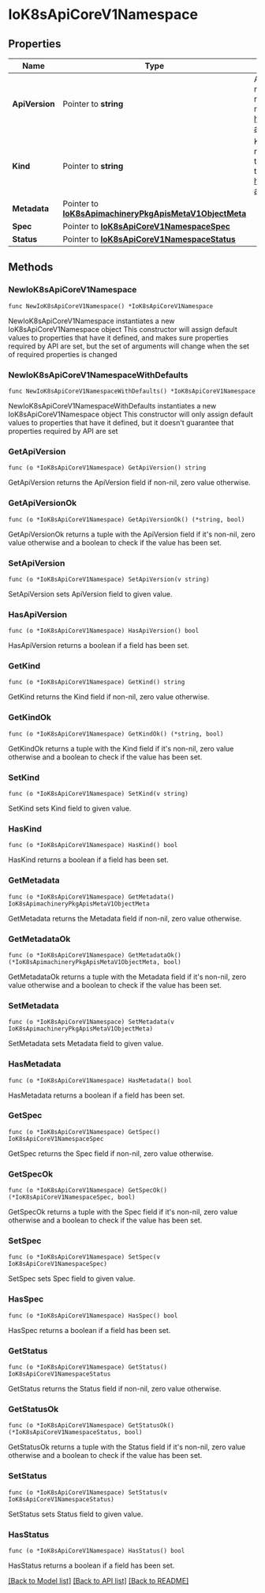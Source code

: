 # IoK8sApiCoreV1Namespace

## Properties

Name | Type | Description | Notes
------------ | ------------- | ------------- | -------------
**ApiVersion** | Pointer to **string** | APIVersion defines the versioned schema of this representation of an object. Servers should convert recognized schemas to the latest internal value, and may reject unrecognized values. More info: https://git.k8s.io/community/contributors/devel/sig-architecture/api-conventions.md#resources | [optional] 
**Kind** | Pointer to **string** | Kind is a string value representing the REST resource this object represents. Servers may infer this from the endpoint the client submits requests to. Cannot be updated. In CamelCase. More info: https://git.k8s.io/community/contributors/devel/sig-architecture/api-conventions.md#types-kinds | [optional] 
**Metadata** | Pointer to [**IoK8sApimachineryPkgApisMetaV1ObjectMeta**](IoK8sApimachineryPkgApisMetaV1ObjectMeta.md) |  | [optional] 
**Spec** | Pointer to [**IoK8sApiCoreV1NamespaceSpec**](IoK8sApiCoreV1NamespaceSpec.md) |  | [optional] 
**Status** | Pointer to [**IoK8sApiCoreV1NamespaceStatus**](IoK8sApiCoreV1NamespaceStatus.md) |  | [optional] 

## Methods

### NewIoK8sApiCoreV1Namespace

`func NewIoK8sApiCoreV1Namespace() *IoK8sApiCoreV1Namespace`

NewIoK8sApiCoreV1Namespace instantiates a new IoK8sApiCoreV1Namespace object
This constructor will assign default values to properties that have it defined,
and makes sure properties required by API are set, but the set of arguments
will change when the set of required properties is changed

### NewIoK8sApiCoreV1NamespaceWithDefaults

`func NewIoK8sApiCoreV1NamespaceWithDefaults() *IoK8sApiCoreV1Namespace`

NewIoK8sApiCoreV1NamespaceWithDefaults instantiates a new IoK8sApiCoreV1Namespace object
This constructor will only assign default values to properties that have it defined,
but it doesn't guarantee that properties required by API are set

### GetApiVersion

`func (o *IoK8sApiCoreV1Namespace) GetApiVersion() string`

GetApiVersion returns the ApiVersion field if non-nil, zero value otherwise.

### GetApiVersionOk

`func (o *IoK8sApiCoreV1Namespace) GetApiVersionOk() (*string, bool)`

GetApiVersionOk returns a tuple with the ApiVersion field if it's non-nil, zero value otherwise
and a boolean to check if the value has been set.

### SetApiVersion

`func (o *IoK8sApiCoreV1Namespace) SetApiVersion(v string)`

SetApiVersion sets ApiVersion field to given value.

### HasApiVersion

`func (o *IoK8sApiCoreV1Namespace) HasApiVersion() bool`

HasApiVersion returns a boolean if a field has been set.

### GetKind

`func (o *IoK8sApiCoreV1Namespace) GetKind() string`

GetKind returns the Kind field if non-nil, zero value otherwise.

### GetKindOk

`func (o *IoK8sApiCoreV1Namespace) GetKindOk() (*string, bool)`

GetKindOk returns a tuple with the Kind field if it's non-nil, zero value otherwise
and a boolean to check if the value has been set.

### SetKind

`func (o *IoK8sApiCoreV1Namespace) SetKind(v string)`

SetKind sets Kind field to given value.

### HasKind

`func (o *IoK8sApiCoreV1Namespace) HasKind() bool`

HasKind returns a boolean if a field has been set.

### GetMetadata

`func (o *IoK8sApiCoreV1Namespace) GetMetadata() IoK8sApimachineryPkgApisMetaV1ObjectMeta`

GetMetadata returns the Metadata field if non-nil, zero value otherwise.

### GetMetadataOk

`func (o *IoK8sApiCoreV1Namespace) GetMetadataOk() (*IoK8sApimachineryPkgApisMetaV1ObjectMeta, bool)`

GetMetadataOk returns a tuple with the Metadata field if it's non-nil, zero value otherwise
and a boolean to check if the value has been set.

### SetMetadata

`func (o *IoK8sApiCoreV1Namespace) SetMetadata(v IoK8sApimachineryPkgApisMetaV1ObjectMeta)`

SetMetadata sets Metadata field to given value.

### HasMetadata

`func (o *IoK8sApiCoreV1Namespace) HasMetadata() bool`

HasMetadata returns a boolean if a field has been set.

### GetSpec

`func (o *IoK8sApiCoreV1Namespace) GetSpec() IoK8sApiCoreV1NamespaceSpec`

GetSpec returns the Spec field if non-nil, zero value otherwise.

### GetSpecOk

`func (o *IoK8sApiCoreV1Namespace) GetSpecOk() (*IoK8sApiCoreV1NamespaceSpec, bool)`

GetSpecOk returns a tuple with the Spec field if it's non-nil, zero value otherwise
and a boolean to check if the value has been set.

### SetSpec

`func (o *IoK8sApiCoreV1Namespace) SetSpec(v IoK8sApiCoreV1NamespaceSpec)`

SetSpec sets Spec field to given value.

### HasSpec

`func (o *IoK8sApiCoreV1Namespace) HasSpec() bool`

HasSpec returns a boolean if a field has been set.

### GetStatus

`func (o *IoK8sApiCoreV1Namespace) GetStatus() IoK8sApiCoreV1NamespaceStatus`

GetStatus returns the Status field if non-nil, zero value otherwise.

### GetStatusOk

`func (o *IoK8sApiCoreV1Namespace) GetStatusOk() (*IoK8sApiCoreV1NamespaceStatus, bool)`

GetStatusOk returns a tuple with the Status field if it's non-nil, zero value otherwise
and a boolean to check if the value has been set.

### SetStatus

`func (o *IoK8sApiCoreV1Namespace) SetStatus(v IoK8sApiCoreV1NamespaceStatus)`

SetStatus sets Status field to given value.

### HasStatus

`func (o *IoK8sApiCoreV1Namespace) HasStatus() bool`

HasStatus returns a boolean if a field has been set.


[[Back to Model list]](../README.md#documentation-for-models) [[Back to API list]](../README.md#documentation-for-api-endpoints) [[Back to README]](../README.md)


